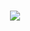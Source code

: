 
<br>
<div align=center>
       
<p style="text-align: center;">
<a href="https://spotify-github-profile.vercel.app/api/view.svg?uid=bu0iwkqgukjd602aiajc0b1mc&redirect=true">
<img src="https://spotify-github-profile.vercel.app/api/view.svg?uid=bu0iwkqgukjd602aiajc0b1mc&cover_image=true&theme=novatorem&bar_color=53b14f&bar_color_cover=false)"/>
</a>
</p>
</div>
